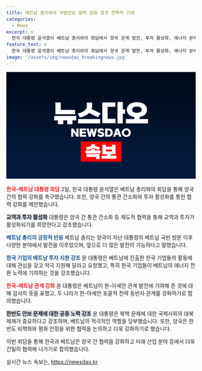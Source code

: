 ```yaml
---
title: 베트남 총리와의 국방안보 협력 강화 접견 전략적 기대
categories:
  - News
excerpt: >
  한국 대통령 윤석열이 베트남 총리와의 회담에서 양국 관계 발전, 투자 활성화, 에너지 분야 협력 등을 논의했다. 윤 대통령은 한-아세안 관계와 북한 문제에 대한 베트남의 지원을 당부했고, 이에 베트남 총리는 한반도 평화와 안정을 위한 협력을 약속했다. 또한, 윤 대통령은 미국 전 국무장관과의 회담에서 한미동맹 강화와 북한 문제에 대한 협력을 강조했다. 라이스 전 장관은 한미 동맹의 중요성과 한국 대통령의 결단과 의지를 지지했다.
feature_text: >
  한국 대통령 윤석열이 베트남 총리와의 회담에서 양국 관계 발전, 투자 활성화, 에너지 분야 협력 등을 논의했다. 윤 대통령은 한-아세안 관계와 북한 문제에 대한 베트남의 지원을 당부했고, 이에 베트남 총리는 한반도 평화와 안정을 위한 협력을 약속했다. 또한, 윤 대통령은 미국 전 국무장관과의 회담에서 한미동맹 강화와 북한 문제에 대한 협력을 강조했다. 라이스 전 장관은 한미 동맹의 중요성과 한국 대통령의 결단과 의지를 지지했다.
image: '/assets/img/newsdao_breakingnews.jpg'
---
```


<p><img src="/assets/img/newsdao_breakingnews.jpg" alt="pcversion 속보" /></p>

<p><b><span style="color: #ee2323;">한국-베트남 대통령 회담</span></b>
2일, 한국 대통령 윤석열은 베트남 총리와의 회담을 통해 양국 간의 협력 강화를 촉구했습니다. 또한, 양국 간의 통관 간소화와 투자 활성화를 통한 협력 강화를 제안했습니다.</p>

<p><b><span style="background-color: #21538527;">교역과 투자 활성화</span></b>
대통령은 양국 간 통관 간소화 등 제도적 협력을 통해 교역과 투자가 활성화되기를 희망한다고 강조했습니다.</p>

<p><b><span style="color: #1a5490;">베트남 총리의 긍정적 반응</span></b>
베트남 총리는 양국이 지난 대통령의 베트남 국빈 방문 이후 다양한 분야에서 발전을 이루었으며, 앞으로 더 많은 발전이 가능하다고 말했습니다.</p>

<p><b><span style="color: #1a5490;">한국 기업의 베트남 투자 지원 강조</span></b>
윤 대통령은 베트남에 진출한 한국 기업들의 활동에 대해 관심을 갖고 적극 지원해 달라고 요청했고, 특히 한국 기업들이 베트남의 에너지 전환 노력에 기여하는 것을 강조했습니다.</p>

<p><b><span style="color: #ee2323;">한국-베트남 관계 강화</span></b>
윤 대통령은 베트남이 한-아세안 관계 발전에 기여해 준 것에 대해 감사의 뜻을 표했고, 두 나라가 한-아세안 포괄적 전략 동반자 관계를 강화하기로 합의했습니다.</p>

<p><b><span style="background-color: #21538527;">한반도 안보 문제에 대한 공동 노력 강조</span></b>
윤 대통령은 북핵 문제에 대한 국제사회의 대북 제재가 중요하다고 강조하며, 베트남의 적극적인 역할을 당부했습니다. 또한, 양국은 한반도 비핵화와 평화 안정을 위한 협력을 논의하고 더욱 강화하기로 했습니다.</p>

<p>이번 회담을 통해 한국과 베트남은 양국 간 협력을 강화하고 미래 산업 분야 등에서 더욱 긴밀히 협력해 나가기로 합의했습니다.</p>
실시간 뉴스 속보는, <a href="https://newsdao.kr" rel="dofollow">https://newsdao.kr</a>


